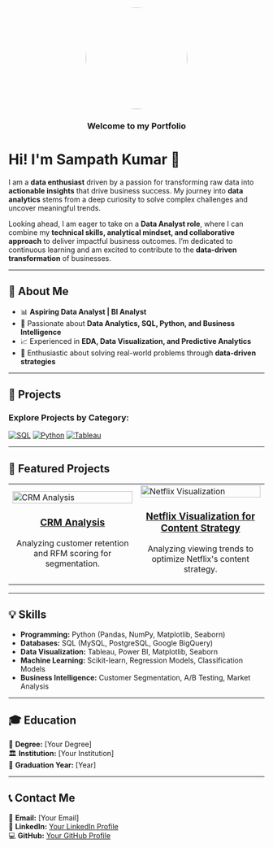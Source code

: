 <div align="center">
  <img src="https://your-image-link.jpg" width="200" height="200" style="border-radius: 50%;">
  <h3>Welcome to my Portfolio</h3>
</div>

# Hi! I'm **Sampath Kumar** 👋  

I am a **data enthusiast** driven by a passion for transforming raw data into **actionable insights** that drive business success. My journey into **data analytics** stems from a deep curiosity to solve complex challenges and uncover meaningful trends.

Looking ahead, I am eager to take on a **Data Analyst role**, where I can combine my **technical skills, analytical mindset, and collaborative approach** to deliver impactful business outcomes. I’m dedicated to continuous learning and am excited to contribute to the **data-driven transformation** of businesses.  

---

## 🔹 **About Me**
- 📊 **Aspiring Data Analyst | BI Analyst**
- 🚀 Passionate about **Data Analytics, SQL, Python, and Business Intelligence**
- 📈 Experienced in **EDA, Data Visualization, and Predictive Analytics**
- 🌟 Enthusiastic about solving real-world problems through **data-driven strategies**

---

## 📌 **Projects**
### Explore Projects by Category:
[![SQL](https://img.shields.io/badge/SQL-Projects-blue?style=for-the-badge)](#sql-projects)
[![Python](https://img.shields.io/badge/Python-Projects-yellow?style=for-the-badge)](#python-projects)
[![Tableau](https://img.shields.io/badge/Tableau-Projects-orange?style=for-the-badge)](#tableau-projects)

---

## 🔹 **Featured Projects**
<div align="center">
  
<table>
  <tr>
    <td width="50%">
      <img src="https://via.placeholder.com/600x300" alt="CRM Analysis" width="100%">
      <h3 align="center">
        <a href="https://github.com/yourusername/crm-analysis">CRM Analysis</a>
      </h3>
      <p align="center">Analyzing customer retention and RFM scoring for segmentation.</p>
    </td>
    <td width="50%">
      <img src="https://via.placeholder.com/600x300" alt="Netflix Visualization" width="100%">
      <h3 align="center">
        <a href="https://github.com/yourusername/netflix-visualization">Netflix Visualization for Content Strategy</a>
      </h3>
      <p align="center">Analyzing viewing trends to optimize Netflix's content strategy.</p>
    </td>
  </tr>
</table>

</div>

---

## 💡 **Skills**
- **Programming:** Python (Pandas, NumPy, Matplotlib, Seaborn)
- **Databases:** SQL (MySQL, PostgreSQL, Google BigQuery)
- **Data Visualization:** Tableau, Power BI, Matplotlib, Seaborn
- **Machine Learning:** Scikit-learn, Regression Models, Classification Models
- **Business Intelligence:** Customer Segmentation, A/B Testing, Market Analysis

---

## 🎓 **Education**
📖 **Degree:** [Your Degree]  
🏛️ **Institution:** [Your Institution]  
📆 **Graduation Year:** [Year]  

---

## 📞 **Contact Me**
📩 **Email:** [Your Email]  
🔗 **LinkedIn:** [Your LinkedIn Profile](https://www.linkedin.com/in/sampath-kumar/)  
💻 **GitHub:** [Your GitHub Profile](https://github.com/yourusername)  
